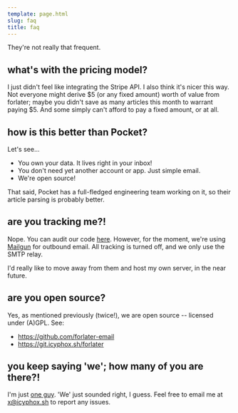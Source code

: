 ```yaml
---
template: page.html
slug: faq
title: faq
---
```


They're not really that frequent.

## what's with the pricing model?

I just didn't feel like integrating the Stripe API. I also think it's
nicer this way. Not everyone might derive $5 (or any fixed amount) worth
of value from forlater; maybe you didn't save as many articles this
month to warrant paying $5. And some simply can't afford to pay a fixed
amount, or at all.

## how is this better than Pocket?

Let's see...

- You own your data. It lives right in your inbox!
- You don't need yet another account or app. Just simple email.
- We're open source!

That said, Pocket has a full-fledged engineering team working on it, so
their article parsing is probably better.

## are you tracking me?!

Nope. You can audit our code [here](https://github.com/forlater-email).
However, for the moment, we're using [Mailgun](https://mailgun.com) for
outbound email. All tracking is turned off, and we only use the SMTP
relay.

I'd really like to move away from them and host my own server, in
the near future.

## are you open source?

Yes, as mentioned previously (twice!), we are open source -- licensed
under (A)GPL. See:

- https://github.com/forlater-email
- https://git.icyphox.sh/forlater

## you keep saying 'we'; how many of you are there?!

I'm just [one guy](https://icyphox.sh). 'We' just sounded right, I
guess.  Feel free to email me at [x@icyphox.sh](mailto:x@icyphox.sh) to
report any issues.
